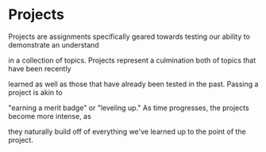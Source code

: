 Projects
====================

Projects are assignments specifically geared towards testing our ability to demonstrate an understand 

in a collection of topics. Projects represent a culmination both of topics that have been recently 

learned as well as those that have already been tested in the past. Passing a project is akin to 

"earning a merit badge" or "leveling up." As time progresses, the projects become more intense, as 

they naturally build off of everything we've learned up to the point of the project.